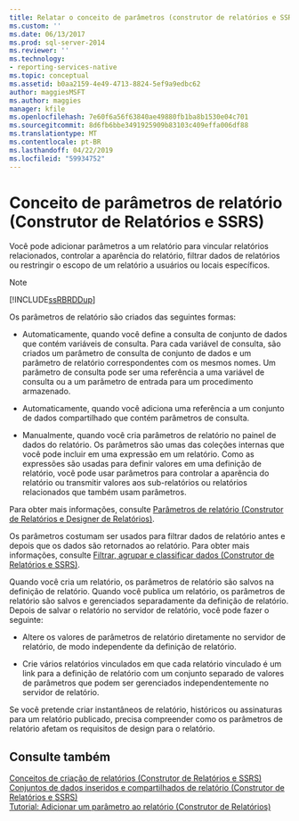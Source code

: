 ```yaml
---
title: Relatar o conceito de parâmetros (construtor de relatórios e SSRS) | Microsoft Docs
ms.custom: ''
ms.date: 06/13/2017
ms.prod: sql-server-2014
ms.reviewer: ''
ms.technology:
- reporting-services-native
ms.topic: conceptual
ms.assetid: b0aa2159-4e49-4713-8824-5ef9a9edbc62
author: maggiesMSFT
ms.author: maggies
manager: kfile
ms.openlocfilehash: 7e60f6a56f63840ae49880fb1ba8b1530e04c701
ms.sourcegitcommit: 8d6fb6bbe3491925909b83103c409effa006df88
ms.translationtype: MT
ms.contentlocale: pt-BR
ms.lasthandoff: 04/22/2019
ms.locfileid: "59934752"
---
```

# <a name="report-parameters-concept-report-builder-and-ssrs"></a>Conceito de parâmetros de relatório (Construtor de Relatórios e SSRS)
  Você pode adicionar parâmetros a um relatório para vincular relatórios relacionados, controlar a aparência do relatório, filtrar dados de relatórios ou restringir o escopo de um relatório a usuários ou locais específicos.  
  
> [!NOTE]  
>  [!INCLUDE[ssRBRDDup](../../includes/ssrbrddup-md.md)]  
  
 Os parâmetros de relatório são criados das seguintes formas:  
  
-   Automaticamente, quando você define a consulta de conjunto de dados que contém variáveis de consulta. Para cada variável de consulta, são criados um parâmetro de consulta de conjunto de dados e um parâmetro de relatório correspondentes com os mesmos nomes. Um parâmetro de consulta pode ser uma referência a uma variável de consulta ou a um parâmetro de entrada para um procedimento armazenado.  
  
-   Automaticamente, quando você adiciona uma referência a um conjunto de dados compartilhado que contém parâmetros de consulta.  
  
-   Manualmente, quando você cria parâmetros de relatório no painel de dados do relatório. Os parâmetros são umas das coleções internas que você pode incluir em uma expressão em um relatório. Como as expressões são usadas para definir valores em uma definição de relatório, você pode usar parâmetros para controlar a aparência do relatório ou transmitir valores aos sub-relatórios ou relatórios relacionados que também usam parâmetros.  
  
 Para obter mais informações, consulte [Parâmetros de relatório &#40;Construtor de Relatórios e Designer de Relatórios&#41;](report-parameters-report-builder-and-report-designer.md).  
  
 Os parâmetros costumam ser usados para filtrar dados de relatório antes e depois que os dados são retornados ao relatório. Para obter mais informações, consulte [Filtrar, agrupar e classificar dados &#40;Construtor de Relatórios e SSRS&#41;](filter-group-and-sort-data-report-builder-and-ssrs.md).  
  
 Quando você cria um relatório, os parâmetros de relatório são salvos na definição de relatório. Quando você publica um relatório, os parâmetros de relatório são salvos e gerenciados separadamente da definição de relatório. Depois de salvar o relatório no servidor de relatório, você pode fazer o seguinte:  
  
-   Altere os valores de parâmetros de relatório diretamente no servidor de relatório, de modo independente da definição de relatório.  
  
-   Crie vários relatórios vinculados em que cada relatório vinculado é um link para a definição de relatório com um conjunto separado de valores de parâmetros que podem ser gerenciados independentemente no servidor de relatório.  
  
 Se você pretende criar instantâneos de relatório, históricos ou assinaturas para um relatório publicado, precisa compreender como os parâmetros de relatório afetam os requisitos de design para o relatório.  
  
## <a name="see-also"></a>Consulte também  
 [Conceitos de criação de relatórios &#40;Construtor de Relatórios e SSRS&#41;](report-authoring-concepts-report-builder-and-ssrs.md)   
 [Conjuntos de dados inseridos e compartilhados de relatório &#40;Construtor de Relatórios e SSRS&#41;](../report-data/report-embedded-datasets-and-shared-datasets-report-builder-and-ssrs.md)   
 [Tutorial: Adicionar um parâmetro ao relatório &#40;Construtor de Relatórios&#41;](../tutorial-add-a-parameter-to-your-report-report-builder.md)  
  
  
